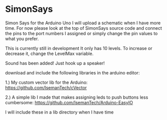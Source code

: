 # SimonSays
Simon Says for the Arduino Uno
I will upload a schematic when I have more time. For now please look at the top of SimonSays source code and connect the pins to the
port numbers I assigned or simply change the pin values to what you prefer.

This is currently still in development
It only has 10 levels.  To increase or decrease it, change the LevelMax variable.

Sound has been added! Just hook up a speaker!

download and include the following libraries in the arduino editor:

1.) My custom vector lib for the Arduino: https://github.com/IsemanTech/cVector

2.) A simple lib I made that makes assigning leds to push buttons less cumbersome: 
https://github.com/IsemanTech/Arduino-EasyIO


I will include these in a lib directory when I have time  






